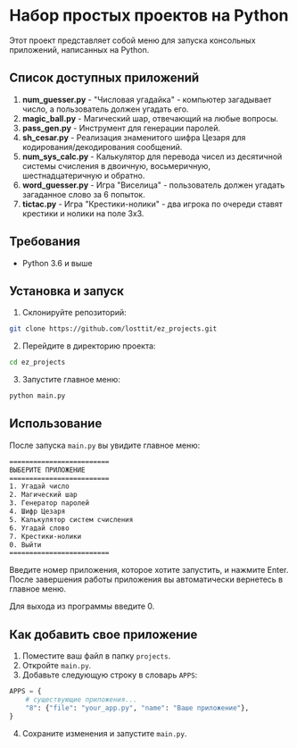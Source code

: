 # Набор простых проектов на Python
Этот проект представляет собой меню для запуска консольных приложений, написанных на Python. 
## Список доступных приложений
1. **num_guesser.py** - "Числовая угадайка" - компьютер загадывает число, а пользователь должен угадать его.
2. **magic_ball.py** - Магический шар, отвечающий на любые вопросы.
3. **pass_gen.py** - Инструмент для генерации паролей.
4. **sh_cesar.py** - Реализация знаменитого шифра Цезаря для кодирования/декодирования сообщений.
5. **num_sys_calc.py** - Калькулятор для перевода чисел из десятичной системы счисления в двоичную, восьмеричную, шестнадцатеричную и обратно.
6. **word_guesser.py** - Игра "Виселица" - пользователь должен угадать загаданное слово за 6 попыток.
7. **tictac.py** - Игра "Крестики-нолики" - два игрока по очереди ставят крестики и нолики на поле 3х3.
## Требования
- Python 3.6 и выше
## Установка и запуск
1. Склонируйте репозиторий:
```bash
git clone https://github.com/losttit/ez_projects.git
```
2. Перейдите в директорию проекта:
```bash
cd ez_projects
```
3. Запустите главное меню:
```bash
python main.py
```
## Использование
После запуска ```main.py``` вы увидите главное меню:
```bash
=========================
ВЫБЕРИТЕ ПРИЛОЖЕНИЕ
=========================
1. Угадай число
2. Магический шар
3. Генератор паролей
4. Шифр Цезаря
5. Калькулятор систем счисления
6. Угадай слово
7. Крестики-нолики
0. Выйти
=========================
```
Введите номер приложения, которое хотите запустить, и нажмите Enter. После завершения работы приложения вы автоматически вернетесь в главное меню.

Для выхода из программы введите 0.
## Как добавить свое приложение
1. Поместите ваш файл в папку ```projects```.
2. Откройте ```main.py```.
3. Добавьте следующую строку в словарь ```APPS```:
```python
APPS = {
    # существующие приложения...
    "8": {"file": "your_app.py", "name": "Ваше приложение"},
}
```
4. Сохраните изменения и запустите ```main.py```.